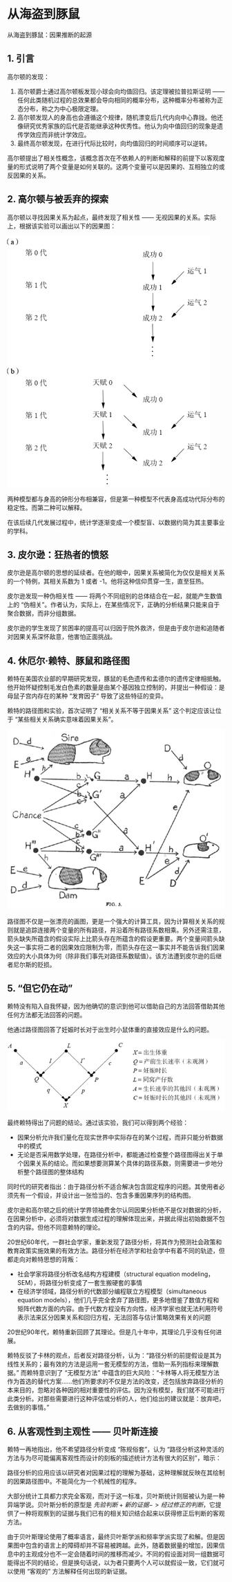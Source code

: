 # 从海盗到豚鼠

从海盗到豚鼠：因果推断的起源

## 1. 引言

高尔顿的发现：

1. 高尔顿爵士通过高尔顿板发现小球会向均值回归。该定理被拉普拉斯证明 —— 任何此类随机过程的总效果都会导向相同的概率分布，这种概率分布被称为正态分布，称之为中心极限定理。
2. 高尔顿发现人的身高也会遵循这个规律，随机漂变后几代内向中心靠拢。他还像研究优秀家族的后代是否能继承这种优秀性。他认为向中值回归的现象是遗传学效应而非统计学效应。
3. 最终高尔顿发现，在进行代际比较时，向均值回归的时间顺序可以逆转。

高尔顿提出了相关性概念，该概念首次在不依赖人的判断和解释的前提下以客观度量的形式说明了两个变量是如何关联的。这两个变量可以是因果的、互相独立的或反因果的关系。

## 2. 高尔顿与被丢弃的探索

高尔顿以寻找因果关系为起点，最终发现了相关性 —— 无视因果的关系。实际上，根据该实验可以画出以下的因果图：

![关于遗传的两种模型](./assets/2.2-1.png)

两种模型都与身高的钟形分布相兼容，但是第一种模型不代表身高成功代际分布的稳定性。而第二种可以解释。

在该后续几代发展过程中，统计学逐渐变成一个模型盲、以数据约简为其主要事业的学科。

## 3. 皮尔逊：狂热者的愤怒

皮尔逊是高尔顿的思想的延续者。在他的眼中，因果关系被简化为仅仅是相关关系的一个特例，其相关系数为 1 或者 -1。他将这种信仰贯穿一生，直至狂热。

皮尔逊发现一种伪相关性 —— 将两个不同组别的总体结合在一起，就能产生数值上的 “伪相关”。作者认为，实际上，在某些情况下，正确的分析结果只能来自于聚合数据，而非分组数据。

皮尔逊的学生发现了贫困率的提高可以归因于院外救济，但是由于皮尔逊和追随者对因果关系深怀敌意，他害怕正面挑战。

## 4. 休厄尔·赖特、豚鼠和路径图

赖特在美国农业部的早期研究发现，豚鼠的毛色遗传和孟德尔的遗传定律相抵触。他开始怀疑控制毛发白色素的数量是由某个基因独立控制的，并提出一种假设：是母鼠子宫内存在的某种 “发育因子“ 导致了这些特征的变异。

赖特的路径图和实验，首次证明了 “相关关系不等于因果关系” 这个判定应该让位于 “某些相关关系确实意味着因果关系”。

![赖特的路径图](assets/2.4-1.png)

路径图不仅是一张漂亮的画图，更是一个强大的计算工具，因为计算相关关系的规则就是追踪连接两个变量的所有路径，并沿着所有路径系数相乘。另外还需注意，箭头缺失所蕴含的假设实际上比箭头存在所蕴含的假设更重要。两个变量间箭头缺失这一事实将二者的因果效应限制为零，而箭头存在这一事实并不能告诉我们因果效应的大小具体为何（除非我们事先对路径系数赋值）。该方法遭到皮尔逊的后继者尼尔斯的贬损。

## 5. “但它仍在动”

赖特没有陷入自我怀疑，因为他确切的意识到他可以借助自己的方法回答借助其他任何方法都无法回答的问题。

他通过路径图回答了妊娠时长对于出生时小鼠体重的直接效应是什么的问题。

![妊娠时长与小鼠出生体重关系的路径图](./assets/2.5-1.png)

最终赖特得出了问题的结论。通过该实验，我们可以得到两个经验：

- 因果分析允许我们量化在现实世界中实际存在的某个过程，而非只能分析数据中的模式
- 无论是否采用数学处理，在路径分析中，都能通过检查整个路径图得出关于单个因果关系的结论。而如果想要测算某个具体的路径系数，则需要进一步地分析整个路径图的整体结构

同时代的研究者指出：由于路径分析不适合解决包含固定程序的问题。其使用者必须先有一个假设，并设计出一张恰当的、包含多重因果序列的结构图。

皮尔逊和高尔顿之后的统计学界领袖费舍尔认同因果分析绝不是仅对数据的分析，在因果分析中，必须将对数据生成过程的理解体现出来，并据此得出初始数据不包含的内容。但他不同意赖特的理论。

20世纪60年代，一群社会学家，重新发现了路径分析，将其作为预测社会政策和教育政策实施效果的有效方法。路径分析在经济学和社会学中有着不同的轨迹，但都走向对赖特思想的背叛：

- 社会学家将路径分析改名结构方程建模（structural equation modeling，SEM），将路径分析变成了一套生搬硬套的事情
- 在经济学领域，路径分析的代数部分编程联立方程模型（simultaneous equation models），他们几乎完全舍弃了路径图，更多地借鉴了数值方程和矩阵代数方面的内容。由于代数方程没有方向性，经济学家也就无法利用符号表示法来区分因果关系和回归方程，无法回答与估计策略效果有关的问题

20世纪90年代，赖特重新回顾了其理论。但是几十年中，其理论几乎没有任何进展。

赖特反驳了卡林的观点，后者反对路径分析，认为：“路径分析的前提假设是其为线性关系的；最有效的方法是运用一套无模型的方法，借助一系列指标来理解数据。” 而赖特意识到了 “无模型方法” 中蕴含的巨大风险：“卡林等人将无模型方法作为首选的替代方案……他们所要求的不仅是方法的改变，还包括放弃路径分析的本来目的，忽略对各种因的相对重要性的评估。因为没有模型，我们就不可能进行此类分析。对那些需要进行这种评估或分析的人，他们给出的建议就是：放弃吧，去做别的事情。”

## 6. 从客观性到主观性 —— 贝叶斯连接

赖特一再地指出，他不希望路径分析变成 “陈规俗套”，认为 “路径分析这种灵活的方法与为尽可能偏离客观性而设计的刻板的描述统计方法有很大的区别”，暗示：

路径分析的应用应该以研究者对因果过程的理解为基础，这种理解就反映在其绘制的因果路径图中。不能简化为一个机械性的程序。

大部分统计工具都力求完全客观，而对于这一标准，贝叶斯统计则层被认为是一种异端学说。贝叶斯分析的原型是 $先验判断 + 新的证据 -> 经过修正的判断$，它提供了一种将观察到的证据与我们已有的相关知识结合起来以获得修正后判断的客观方法。

由于贝叶斯理论使用了概率语言，最终贝叶斯学派和频率学派实现了和解。但是因果图中包含的语言上的障碍却并不容易被跨越。此外，随着数据量的增加，因果信息中的主观成分也不一定会随着时间的推移而减少。不同的假设面对同一组数据可能得出不同的结论，但是换句话说，以为者只要两个人可以就假设一致，它们就可以使用 “客观的” 方法解释任何出现的新证据。